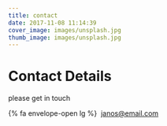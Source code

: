```yaml
---
title: contact
date: 2017-11-08 11:14:39
cover_image: images/unsplash.jpg
thumb_image: images/unsplash.jpg
---
```

# Contact Details

 please get in touch

{% fa envelope-open lg %}&nbsp;&nbsp;[janos@email.com](mailto:janos@email.com)
